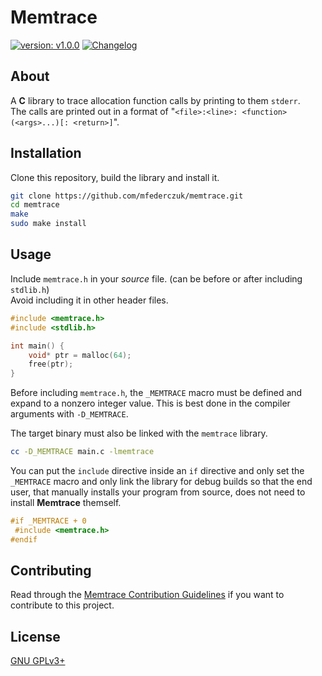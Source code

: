 # Memtrace #

[version_shield]: https://img.shields.io/badge/version-v1.0.0-blue.svg
[version_page]: https://github.com/mfederczuk/memtrace/releases/v1.0.0 "Release v1.0.0"
[![version: v1.0.0][version_shield]][version_page]
[![Changelog](https://img.shields.io/badge/-Changelog-blue.svg)](./CHANGELOG.md "Changelog")

## About ##

A **C** library to trace allocation function calls by printing to them `stderr`.  
The calls are printed out in a format of
 "`<file>:<line>: <function>(<args>...)[: <return>]`".

## Installation ##

Clone this repository, build the library and install it.

```sh
git clone https://github.com/mfederczuk/memtrace.git
cd memtrace
make
sudo make install
```

## Usage ##

Include `memtrace.h` in your *source* file. (can be before or after including
 `stdlib.h`)  
Avoid including it in other header files.

```c
#include <memtrace.h>
#include <stdlib.h>

int main() {
	void* ptr = malloc(64);
	free(ptr);
}
```

Before including `memtrace.h`, the `_MEMTRACE` macro must be defined and expand to
 a nonzero integer value. This is best done in the compiler arguments with
 `-D_MEMTRACE`.

The target binary must also be linked with the `memtrace` library.

```sh
cc -D_MEMTRACE main.c -lmemtrace
```

You can put the `include` directive inside an `if` directive and only set the
 `_MEMTRACE` macro and only link the library for debug builds so that the end
 user, that manually installs your program from source, does not need to install
 **Memtrace** themself.

```c
#if _MEMTRACE + 0
 #include <memtrace.h>
#endif
```

## Contributing ##

Read through the [Memtrace Contribution Guidelines](./CONTRIBUTING.md)
 if you want to contribute to this project.

## License ##

[GNU GPLv3+](./LICENSE)
